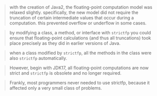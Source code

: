 > with the creation of Java2, the floating-point computation model was relaxed slightly.
> specifically, the new model did not require the truncation of certain intermediate values that occur during a computation.
> this prevented overflow or underflow in some cases.

> by modifying a class, a method, or interface with `strictfp`
> you could ensure that floating-point calculations (and thus all truncations) took place precisely as they did in earlier versions of Java.

> when a class modified by `strictfp`, all the methods in the class were also `strictfp` automatically.

> However, begin with JDK17, all floating-point computations are now strict
> and `strictfp` is obsolete and no longer required.

> Frankly, most programmers never needed to use strictfp, because it affected only a very small class of problems.
